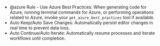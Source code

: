 - @azure Rule - Use Azure Best Practices: When generating code for Azure, running terminal commands for Azure, or performing operations related to Azure, invoke your `get_azure_best_practices` tool if available.
- Auto Keep/Auto Save Changes: Automatically persist editor changes in real time to prevent data loss.
- Auto Continue/Auto Iterate: Automatically resume processes and iterate workflows until completion.